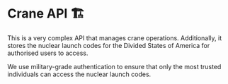 # Crane API 🏗️

This is a very complex API that manages crane operations. Additionally, it stores the nuclear launch codes for the
Divided States of America for authorised users to access.

We use military-grade authentication to ensure that only the most trusted individuals can access the nuclear launch
codes.

<!-- There is a hosted version of the API by one of our contributors, but they are inactive and their server is currently down. -->

<!-- secret flag: csd{jfjshgjfkdhgkdhjfghkjshkjgjhlfdshgjljhgjkhsdfjklhghjklkjshlfgkhjfdgj} modmail for a cookie -->
